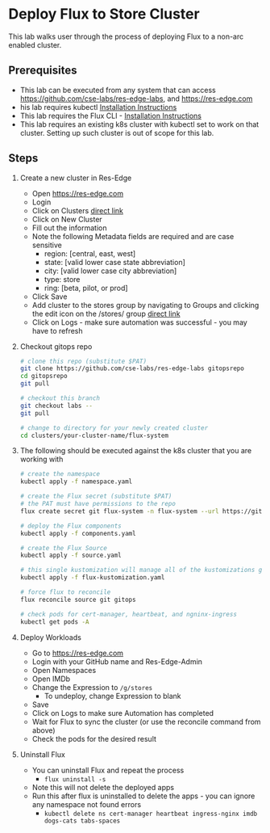 # Deploy Flux to Store Cluster

This lab walks user through the process of deploying Flux to a non-arc enabled cluster.  

## Prerequisites

- This lab can be executed from any system that can access <https://github.com/cse-labs/res-edge-labs>, and <https://res-edge.com>
- his lab requires kubectl [Installation Instructions](https://kubernetes.io/docs/tasks/tools/#kubectl)
- This lab requires the Flux CLI - [Installation Instructions](https://fluxcd.io/flux/installation/#install-the-flux-cli)
- This lab requires an existing k8s cluster with kubectl set to work on that cluster. Setting up such cluster is out of scope for this lab.

## Steps

1. Create a new cluster in Res-Edge

    - Open <https://res-edge.com>
    - Login
    - Click on Clusters [direct link](https://res-edge.com/clusters)
    - Click on New Cluster
    - Fill out the information
    - Note the following Metadata fields are required and are case sensitive
      - region: [central, east, west]
      - state: [valid lower case state abbreviation]
      - city: [valid lower case city abbreviation]
      - type: store
      - ring: [beta, pilot, or prod]
    - Click Save
    - Add cluster to the stores group by navigating to Groups and clicking the edit icon on the /stores/ group [direct link](https://res-edge.com/group?id=4)
    - Click on Logs - make sure automation was successful - you may have to refresh

2. Checkout gitops repo

    ```bash
    # clone this repo (substitute $PAT)
    git clone https://github.com/cse-labs/res-edge-labs gitopsrepo
    cd gitopsrepo
    git pull

    # checkout this branch
    git checkout labs --
    git pull

    # change to directory for your newly created cluster
    cd clusters/your-cluster-name/flux-system
    ```

3. The following should be executed against the k8s cluster that you are working with

    ```bash
    # create the namespace
    kubectl apply -f namespace.yaml

    # create the Flux secret (substitute $PAT)
    # the PAT must have permissions to the repo
    flux create secret git flux-system -n flux-system --url https://github.com/cse-labs/res-edge-labs -u gitops -p $PAT

    # deploy the Flux components
    kubectl apply -f components.yaml

    # create the Flux Source
    kubectl apply -f source.yaml

    # this single kustomization will manage all of the kustomizations generated by Res-Edge-Automation
    kubectl apply -f flux-kustomization.yaml

    # force flux to reconcile
    flux reconcile source git gitops

    # check pods for cert-manager, heartbeat, and ngninx-ingress
    kubectl get pods -A
    ```

4. Deploy Workloads
    - Go to <https://res-edge.com>
    - Login with your GitHub name and Res-Edge-Admin
    - Open Namespaces
    - Open IMDb
    - Change the Expression to `/g/stores`
      - To undeploy, change Expression to blank
    - Save
    - Click on Logs to make sure Automation has completed
    - Wait for Flux to sync the cluster (or use the reconcile command from above)
    - Check the pods for the desired result

5. Uninstall Flux

    - You can uninstall Flux and repeat the process
      - `flux uninstall -s`
    - Note this will not delete the deployed apps
    - Run this after flux is uninstalled to delete the apps - you can ignore any namespace not found errors
      - `kubectl delete ns cert-manager heartbeat ingress-nginx imdb dogs-cats tabs-spaces`
